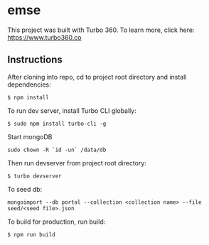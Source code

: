 # emse

This project was built with Turbo 360. To learn more, click here: https://www.turbo360.co

## Instructions
After cloning into repo, cd to project root directory and install dependencies:

```shell script
$ npm install
```

To run dev server, install Turbo CLI globally:

```shell script
$ sudo npm install turbo-cli -g
```

Start mongoDB
```shell script
sudo chown -R `id -un` /data/db
```

Then run devserver from project root directory:

```shell script
$ turbo devserver
```
To seed db:
```shell script
mongoimport --db portal --collection <collection name> --file seed/<seed file>.json
```

To build for production, run build:

```shell script
$ npm run build
```
